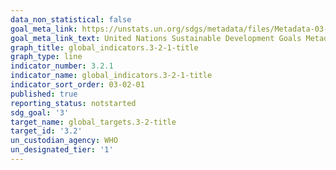 ```yaml
---
data_non_statistical: false
goal_meta_link: https://unstats.un.org/sdgs/metadata/files/Metadata-03-01-01.pdf
goal_meta_link_text: United Nations Sustainable Development Goals Metadata (pdf 865kB)
graph_title: global_indicators.3-2-1-title
graph_type: line
indicator_number: 3.2.1
indicator_name: global_indicators.3-2-1-title
indicator_sort_order: 03-02-01
published: true
reporting_status: notstarted
sdg_goal: '3'
target_name: global_targets.3-2-title
target_id: '3.2'
un_custodian_agency: WHO
un_designated_tier: '1'
---
```

